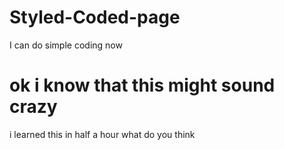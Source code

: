 # Styled-Coded-page
<html>
  <head>
    <titel>I can do simple coding now</titel>
     <link rel="stylesheet" type="text/css" href="style.css">
  </head>
    <body> 
      <h1>ok i know that this might sound crazy</h1>
      <p>i learned this in half a hour what do you think</p>
    </body>
  
</html>
